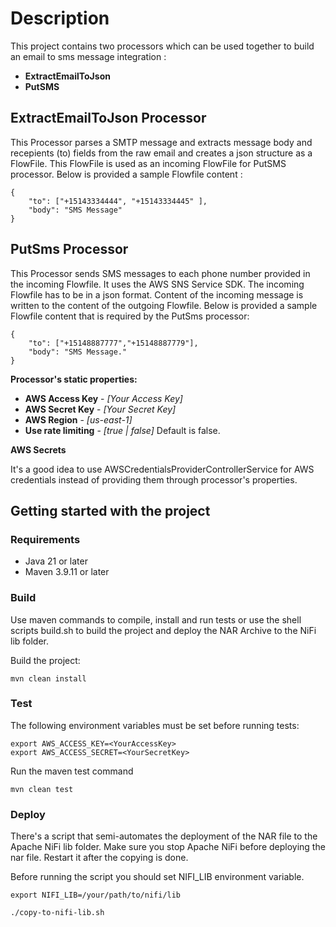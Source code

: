 # Description
This project contains two processors which can be used together to build an email to sms message integration :
* **ExtractEmailToJson**
* **PutSMS**

## ExtractEmailToJson Processor

This Processor parses a SMTP message and extracts message body and recepients (to) fields from the raw email and creates a json structure as a FlowFile. This FlowFile is used as an incoming FlowFile for PutSMS processor. Below is provided a sample Flowfile content :
```
{
    "to": ["+15143334444", "+15143334445" ], 
    "body": "SMS Message"
}
```

## PutSms Processor


This Processor sends SMS messages to each phone number provided in the incoming Flowfile. It uses the AWS SNS Service SDK. The incoming Flowfile has to be in a json format.
Content of the incoming message is written to the content of the outgoing Flowfile.
Below is provided a sample Flowfile content that is required by the PutSms processor:

```
{ 
    "to": ["+15148887777","+15148887779"],
    "body": "SMS Message."
}
```

**Processor's static properties:**

* **AWS Access Key** - _\[Your Access Key\]_
* **AWS Secret Key** - _\[Your Secret Key\]_
* **AWS Region** - _\[us-east-1\]_
* **Use rate limiting** - _[true | false]_  Default is false.

**AWS Secrets**

It's a good idea to use AWSCredentialsProviderControllerService for AWS credentials instead of 
providing them through processor's properties.

## Getting started with the project
### Requirements
* Java 21 or later
* Maven 3.9.11 or later

### Build

Use maven commands to compile, install and run tests or use the shell scripts build.sh to build the project and deploy the NAR Archive to the NiFi lib folder.

Build the project:
```
mvn clean install
```

### Test
The following environment variables must be set before running tests:

````
export AWS_ACCESS_KEY=<YourAccessKey>
export AWS_ACCESS_SECRET=<YourSecretKey>
````

Run the maven test command
````
mvn clean test
````


### Deploy
There's a script that semi-automates the deployment of the NAR file to the Apache NiFi lib folder. Make sure you stop Apache NiFi before deploying the nar file. Restart it after the copying is done.

Before running the script you should set NIFI_LIB environment variable.

````
export NIFI_LIB=/your/path/to/nifi/lib
````


````
./copy-to-nifi-lib.sh
````


